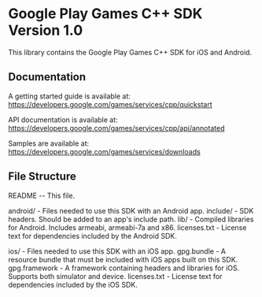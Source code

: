 # Google Play Games C++ SDK Version 1.0 #
This library contains the Google Play Games C++ SDK for iOS and Android.

## Documentation ##

A getting started guide is available at:
https://developers.google.com/games/services/cpp/quickstart

API documentation is available at:
https://developers.google.com/games/services/cpp/api/annotated

Samples are available at:
https://developers.google.com/games/services/downloads

## File Structure ##

README  -- This file.

android/ - Files needed to use this SDK with an Android app.
    include/ - SDK headers. Should be added to an app's include path.
    lib/ - Compiled libraries for Android. Includes armeabi, armeabi-7a and x86.
    licenses.txt - License text for dependencies included by the Android SDK.

ios/ - Files needed to use this SDK with an iOS app.
    gpg.bundle - A resource bundle that must be included with iOS apps built on
                 this SDK.
    gpg.framework - A framework containing headers and libraries for iOS.
                    Supports both simulator and device.
    licenses.txt - License text for dependencies included by the iOS SDK.
